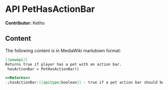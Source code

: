 # API PetHasActionBar

**Contributor:** Ketho

## Content

The following content is in MediaWiki markdown format:

```mediawiki
{{wowapi}}
Returns true if player has a pet with an action bar.
 hasActionBar = PetHasActionBar()

==Returns==
:;hasActionBar:{{apitype|boolean}} - true if a pet action bar should be shown, false if the player has no pet (or the pet has no action bar)
```